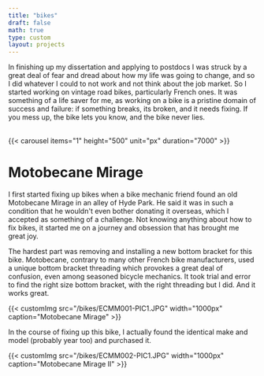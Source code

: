 ```yaml
---
title: "bikes"
draft: false
math: true
type: custom
layout: projects
---
```


In finishing up my dissertation and applying to postdocs I was struck by a great deal of fear and dread about how my life was going to change, and so I did whatever I could to not work and not think about the job market. So I started working on vintage road bikes, particularly French ones. It was something of a life saver for me, as working on a bike is a pristine domain of success and failure: if something breaks, its broken, and it needs fixing. If you mess up, the bike lets you know, and the bike never lies.

<br>{{< carousel items="1" height="500" unit="px" duration="7000" >}}

# Motobecane Mirage

I first started fixing up bikes when a bike mechanic friend found an old Motobecane Mirage in an alley of Hyde Park. He said it was in such a condition that he wouldn't even bother donating it overseas, which I accepted as something of a challenge. Not knowing anything about how to fix bikes, it started me on a journey and obsession that has brought me great joy.

The hardest part was removing and installing a new bottom bracket for this bike. Motobecane, contrary to many other French bike manufacturers, used a unique bottom bracket threading which provokes a great deal of confusion, even among seasoned bicycle mechanics. It took trial and error to find the right size bottom bracket, with the right threading but I did. And it works great.

{{< customImg src="/bikes/ECMM001-PIC1.JPG" width="1000px" caption="Motobecane Mirage" >}}<br>

In the course of fixing up this bike, I actually found the identical make and model (probably year too) and purchased it. 

{{< customImg src="/bikes/ECMM002-PIC1.JPG" width="1000px" caption="Motobecane Mirage II" >}}<br>